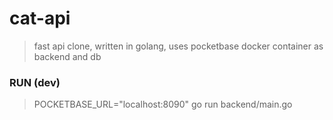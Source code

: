 # cat-api

> fast api clone, written in golang, uses pocketbase docker container as backend and db

### RUN (dev)
> POCKETBASE_URL="localhost:8090" go run backend/main.go